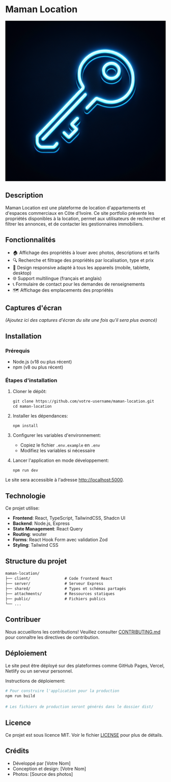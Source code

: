 # Maman Location

![Logo Maman Location](./generated-icon.png)

## Description

Maman Location est une plateforme de location d'appartements et d'espaces commerciaux en Côte d'Ivoire. Ce site portfolio présente les propriétés disponibles à la location, permet aux utilisateurs de rechercher et filtrer les annonces, et de contacter les gestionnaires immobiliers.

## Fonctionnalités

- 🏠 Affichage des propriétés à louer avec photos, descriptions et tarifs
- 🔍 Recherche et filtrage des propriétés par localisation, type et prix
- 📱 Design responsive adapté à tous les appareils (mobile, tablette, desktop)
- 🌐 Support multilingue (français et anglais)
- 📞 Formulaire de contact pour les demandes de renseignements
- 🗺️ Affichage des emplacements des propriétés

## Captures d'écran

*(Ajoutez ici des captures d'écran du site une fois qu'il sera plus avancé)*

## Installation

### Prérequis

- Node.js (v18 ou plus récent)
- npm (v8 ou plus récent)

### Étapes d'installation

1. Cloner le dépôt:
   ```
   git clone https://github.com/votre-username/maman-location.git
   cd maman-location
   ```

2. Installer les dépendances:
   ```
   npm install
   ```

3. Configurer les variables d'environnement:
   - Copiez le fichier `.env.example` en `.env`
   - Modifiez les variables si nécessaire

4. Lancer l'application en mode développement:
   ```
   npm run dev
   ```

Le site sera accessible à l'adresse [http://localhost:5000](http://localhost:5000).

## Technologie

Ce projet utilise:

- **Frontend**: React, TypeScript, TailwindCSS, Shadcn UI
- **Backend**: Node.js, Express
- **State Management**: React Query
- **Routing**: wouter
- **Forms**: React Hook Form avec validation Zod
- **Styling**: Tailwind CSS 

## Structure du projet

```
maman-location/
├── client/               # Code frontend React
├── server/               # Serveur Express
├── shared/               # Types et schémas partagés
├── attachments/          # Ressources statiques
├── public/               # Fichiers publics
└── ...
```

## Contribuer

Nous accueillons les contributions! Veuillez consulter [CONTRIBUTING.md](./CONTRIBUTING.md) pour connaître les directives de contribution.

## Déploiement

Le site peut être déployé sur des plateformes comme GitHub Pages, Vercel, Netlify ou un serveur personnel.

Instructions de déploiement:

```bash
# Pour construire l'application pour la production
npm run build

# Les fichiers de production seront générés dans le dossier dist/
```

## Licence

Ce projet est sous licence MIT. Voir le fichier [LICENSE](./LICENSE) pour plus de détails.

## Crédits

- Développé par [Votre Nom]
- Conception et design: [Votre Nom]
- Photos: [Source des photos]